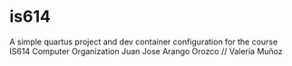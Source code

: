 # is614
A simple quartus project and dev container configuration for the course IS614 Computer Organization
Juan Jose Arango Orozco // Valeria Muñoz
